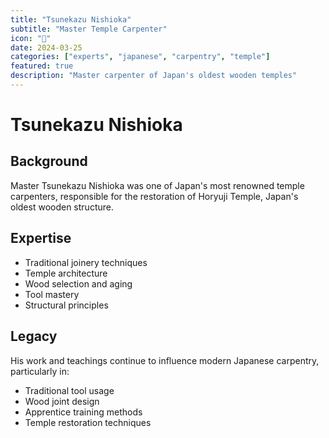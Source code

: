 ```yaml
---
title: "Tsunekazu Nishioka"
subtitle: "Master Temple Carpenter"
icon: "🏯"
date: 2024-03-25
categories: ["experts", "japanese", "carpentry", "temple"]
featured: true
description: "Master carpenter of Japan's oldest wooden temples"
---
```


# Tsunekazu Nishioka

## Background

Master Tsunekazu Nishioka was one of Japan's most renowned temple carpenters, responsible for the restoration of Horyuji Temple, Japan's oldest wooden structure.

## Expertise
- Traditional joinery techniques
- Temple architecture
- Wood selection and aging
- Tool mastery
- Structural principles

## Legacy
His work and teachings continue to influence modern Japanese carpentry, particularly in:
- Traditional tool usage
- Wood joint design
- Apprentice training methods
- Temple restoration techniques 